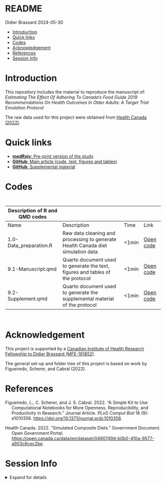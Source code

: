 # README
Didier Brassard
2024-05-30

- [Introduction](#introduction)
- [Quick links](#quick-links)
- [Codes](#codes)
- [Acknowledgement](#acknowledgement)
- [References](#references)
- [Session Info](#session-info)

# Introduction

This repository includes the material to reproduce the manuscript of:
*Estimating The Effect Of Adhering To Canada’s Food Guide 2019
Recommendations On Health Outcomes In Older Adults: A Target Trial
Emulation Protocol*

The raw data used for this project were obtained from [Health Canada
(2022)](https://open.canada.ca/data/en/info/0490749d-b0b0-410a-9577-a903c6cec2be).

# Quick links

- [**medRxiv**: Pre-print version of the
  study](https://doi.org/10.1101/2024.05.29.24308054)
- [**GitHub**: Main article (code, text, figures and
  tables)](https://didierbrassard.github.io/NuAge_protocol/9.1-Manuscript.html)
- [**GitHub**: Supplemental
  material](https://didierbrassard.github.io/NuAge_protocol/9.2-Supplement.html)

# Codes

<div id="zbbtribnaj" style="padding-left:0px;padding-right:0px;padding-top:10px;padding-bottom:10px;overflow-x:auto;overflow-y:auto;width:auto;height:auto;">
  &#10;  

| Description of R and QMD codes |                                                                                 |        |                                     |
|--------------------------------|---------------------------------------------------------------------------------|--------|-------------------------------------|
| Name                           | Description                                                                     | Time   | Link                                |
| 1.0-Data_preparation.R         | Raw data cleaning and processing to generate Health Canada diet simulation data | \<1min | [Open code](1.0-Data_preparation.R) |
| 9.1-Manuscript.qmd             | Quarto document used to generate the text, figures and tables of the protocol   | \<1min | [Open code](9.1-Manuscript.qmd)     |
| 9.2-Supplement.qmd             | Quarto document used to generate the supplemental material of the protocol      | \<1min | [Open code](9.2-Supplement.qmd)     |

</div>

# Acknowledgement

This project is supported by a [Canadian Institute of Health Research
Fellowship to Didier Brassard
(MFE-181852)](https://webapps.cihr-irsc.gc.ca/decisions/p/project_details.html?applId=455011&lang=en).

The general set-up and folder tree of this project is based on work by
Figueiredo, Scherer, and Cabral (2022).

# References

<div id="refs" class="references csl-bib-body hanging-indent"
entry-spacing="0">

<div id="ref-figueiredo2022" class="csl-entry">

Figueiredo, L., C. Scherer, and J. S. Cabral. 2022. “A Simple Kit to Use
Computational Notebooks for More Openness, Reproducibility, and
Productivity in Research.” Journal Article. *PLoS Comput Biol* 18 (9):
e1010356. <https://doi.org/10.1371/journal.pcbi.1010356>.

</div>

<div id="ref-healthcanada2022" class="csl-entry">

Health Canada. 2022. “Simulated Composite Diets.” Government Document.
Open Government Portal.
<https://open.canada.ca/data/en/dataset/0490749d-b0b0-410a-9577-a903c6cec2be>.

</div>

</div>

# Session Info

<details>
<summary>
Expand for details
</summary>

    [1] "2024-05-30 11:59:40 EDT"

    R version 4.3.1 (2023-06-16)
    Platform: x86_64-apple-darwin20 (64-bit)
    Running under: macOS Sonoma 14.5

    Matrix products: default
    BLAS:   /Library/Frameworks/R.framework/Versions/4.3-x86_64/Resources/lib/libRblas.0.dylib 
    LAPACK: /Library/Frameworks/R.framework/Versions/4.3-x86_64/Resources/lib/libRlapack.dylib;  LAPACK version 3.11.0

    locale:
    [1] en_US.UTF-8/en_US.UTF-8/en_US.UTF-8/C/en_US.UTF-8/en_US.UTF-8

    time zone: America/Toronto
    tzcode source: internal

    attached base packages:
    [1] stats     graphics  grDevices utils     datasets  methods   base     

    other attached packages:
    [1] ggtext_0.1.2      ggflowchart_1.0.0 ggplot2_3.5.1     gt_0.10.1        
    [5] purrr_1.0.2       tidyr_1.3.1       dplyr_1.1.4      

    loaded via a namespace (and not attached):
     [1] gtable_0.3.5      jsonlite_1.8.8    compiler_4.3.1    tidyselect_1.2.1 
     [5] Rcpp_1.0.12       xml2_1.3.6        scales_1.3.0      yaml_2.3.8       
     [9] fastmap_1.2.0     here_1.0.1        R6_2.5.1          commonmark_1.9.1 
    [13] generics_0.1.3    knitr_1.45        tibble_3.2.1      rprojroot_2.0.4  
    [17] munsell_0.5.1     pillar_1.9.0      rlang_1.1.3       utf8_1.2.4       
    [21] xfun_0.44         sass_0.4.9        cli_3.6.2         withr_3.0.0      
    [25] magrittr_2.0.3    digest_0.6.35     grid_4.3.1        gridtext_0.1.5   
    [29] rstudioapi_0.16.0 markdown_1.12     lifecycle_1.0.4   vctrs_0.6.5      
    [33] evaluate_0.23     glue_1.7.0        fansi_1.0.6       colorspace_2.1-0 
    [37] rmarkdown_2.27    tools_4.3.1       pkgconfig_2.0.3   htmltools_0.5.8.1

</details>

